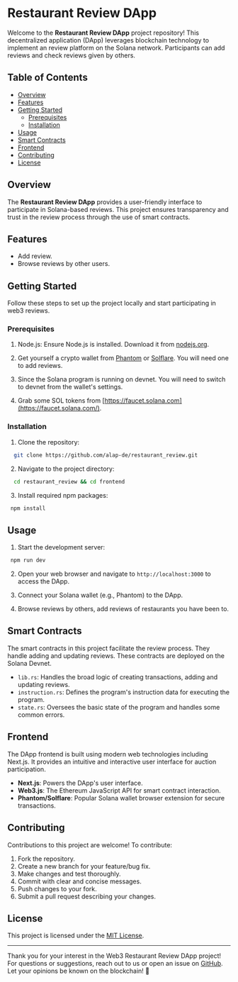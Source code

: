 # Restaurant Review DApp

Welcome to the **Restaurant Review DApp** project repository! This decentralized application (DApp) leverages blockchain technology to implement an review platform on the Solana network. Participants can add reviews and check reviews given by others.

## Table of Contents

- [Overview](#overview)
- [Features](#features)
- [Getting Started](#getting-started)
  - [Prerequisites](#prerequisites)
  - [Installation](#installation)
- [Usage](#usage)
- [Smart Contracts](#smart-contracts)
- [Frontend](#frontend)
- [Contributing](#contributing)
- [License](#license)

## Overview

The **Restaurant Review DApp** provides a user-friendly interface to participate in Solana-based reviews. This project ensures transparency and trust in the review process through the use of smart contracts.

## Features

- Add review.
- Browse reviews by other users.

## Getting Started

Follow these steps to set up the project locally and start participating in web3 reviews.

### Prerequisites

1. Node.js: Ensure Node.js is installed. Download it from [nodejs.org](https://nodejs.org/).

2. Get yourself a crypto wallet from [Phantom](https://phantom.app/) or [Solflare](https://solflare.com/). You will need one to add reviews.

3. Since the Solana program is running on devnet. You will need to switch to devnet from the wallet's settings.

4. Grab some SOL tokens from [https://faucet.solana.com](https://faucet.solana.com/).

### Installation

1. Clone the repository:

```bash
  git clone https://github.com/alap-de/restaurant_review.git
```

2. Navigate to the project directory:

```bash
  cd restaurant_review && cd frontend
```

3. Install required npm packages:

```bash
 npm install
```

## Usage

1. Start the development server:

```bash
 npm run dev
```

2. Open your web browser and navigate to `http://localhost:3000` to access the DApp.

3. Connect your Solana wallet (e.g., Phantom) to the DApp.

4. Browse reviews by others, add reviews of restaurants you have been to.

## Smart Contracts

The smart contracts in this project facilitate the review process. They handle adding and updating reviews. These contracts are deployed on the Solana Devnet.

- `lib.rs`: Handles the broad logic of creating transactions, adding and updating reviews.
- `instruction.rs`: Defines the program's instruction data for executing the program.
- `state.rs`: Oversees the basic state of the program and handles some common errors.

## Frontend

The DApp frontend is built using modern web technologies including Next.js. It provides an intuitive and interactive user interface for auction participation.

- **Next.js**: Powers the DApp's user interface.
- **Web3.js**: The Ethereum JavaScript API for smart contract interaction.
- **Phantom/Solflare**: Popular Solana wallet browser extension for secure transactions.

## Contributing

Contributions to this project are welcome! To contribute:

1. Fork the repository.
2. Create a new branch for your feature/bug fix.
3. Make changes and test thoroughly.
4. Commit with clear and concise messages.
5. Push changes to your fork.
6. Submit a pull request describing your changes.

## License

This project is licensed under the [MIT License](LICENSE).

---

Thank you for your interest in the Web3 Restaurant Review DApp project! For questions or suggestions, reach out to us or open an issue on [GitHub](https://github.com/alap-de/restaurant_review.git). Let your opinions be known on the blockchain! 🚀
